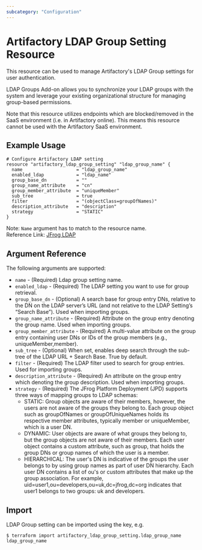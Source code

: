 ```yaml
---
subcategory: "Configuration"
---
```

# Artifactory LDAP Group Setting Resource

This resource can be used to manage Artifactory's LDAP Group settings for user authentication.

LDAP Groups Add-on allows you to synchronize your LDAP groups with the system and leverage your existing organizational 
structure for managing group-based permissions.

Note that this resource utilizes endpoints which are blocked/removed in the SaaS environment (i.e. in Artifactory online).
This means this resource cannot be used with the Artifactory SaaS environment.

## Example Usage

```hcl
# Configure Artifactory LDAP setting
resource "artifactory_ldap_group_setting" "ldap_group_name" {
  name                    = "ldap_group_name"
  enabled_ldap            = "ldap_name"
  group_base_dn           = ""
  group_name_attribute    = "cn"
  group_member_attribute  = "uniqueMember"
  sub_tree                = true
  filter                  = "(objectClass=groupOfNames)"
  description_attribute   = "description"
  strategy                = "STATIC"
}
```
Note: `Name` argument has to match to the resource name.   
Reference Link: [JFrog LDAP](https://www.jfrog.com/confluence/display/JFROG/LDAP)

## Argument Reference

The following arguments are supported:

* `name`                          - (Required) Ldap group setting name.
* `enabled_ldap`                  - (Required) The LDAP setting you want to use for group retrieval.
* `group_base_dn`                 - (Optional) A search base for group entry DNs, relative to the DN on the LDAP server’s URL (and not relative to the LDAP Setting’s “Search Base”). Used when importing groups.
* `group_name_attribute`          - (Required) Attribute on the group entry denoting the group name. Used when importing groups.
* `group_member_attribute`        - (Required) A multi-value attribute on the group entry containing user DNs or IDs of the group members (e.g., uniqueMember,member).
* `sub_tree`                      - (Optional) When set, enables deep search through the sub-tree of the LDAP URL + Search Base. True by default.
* `filter`                        - (Required) The LDAP filter used to search for group entries. Used for importing groups.
* `description_attribute`         - (Required) An attribute on the group entry which denoting the group description. Used when importing groups.
* `strategy`                      - (Required) The JFrog Platform Deployment (JPD) supports three ways of mapping groups to LDAP schemas:
  - STATIC: Group objects are aware of their members, however, the users are not aware of the groups they belong to. Each group object such as groupOfNames or groupOfUniqueNames holds its respective member attributes, typically member or uniqueMember, which is a user DN.
  - DYNAMIC: User objects are aware of what groups they belong to, but the group objects are not aware of their members. Each user object contains a custom attribute, such as group, that holds the group DNs or group names of which the user is a member.
  - HIERARCHICAL: The user's DN is indicative of the groups the user belongs to by using group names as part of user DN hierarchy. Each user DN contains a list of ou's or custom attributes that make up the group association. For example, uid=user1,ou=developers,ou=uk,dc=jfrog,dc=org indicates that user1 belongs to two groups: uk and developers.

## Import

LDAP Group setting can be imported using the key, e.g.

```
$ terraform import artifactory_ldap_group_setting.ldap_group_name ldap_group_name
```
